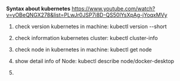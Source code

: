 
**Syntax about kubernetes**
https://www.youtube.com/watch?v=yOBeQNGX278&list=PLwJr0JSP7i8D-QS50lYsXpAg-jYoqxMVy
1. check version kubernetes in machine: kubectl version --short

2. check information kubernetes cluster: kubectl cluster-info

3. check node in kubernetes in machine: kubectl get node

4. show detail info of Node: kubectl describe node/docker-desktop

5. 